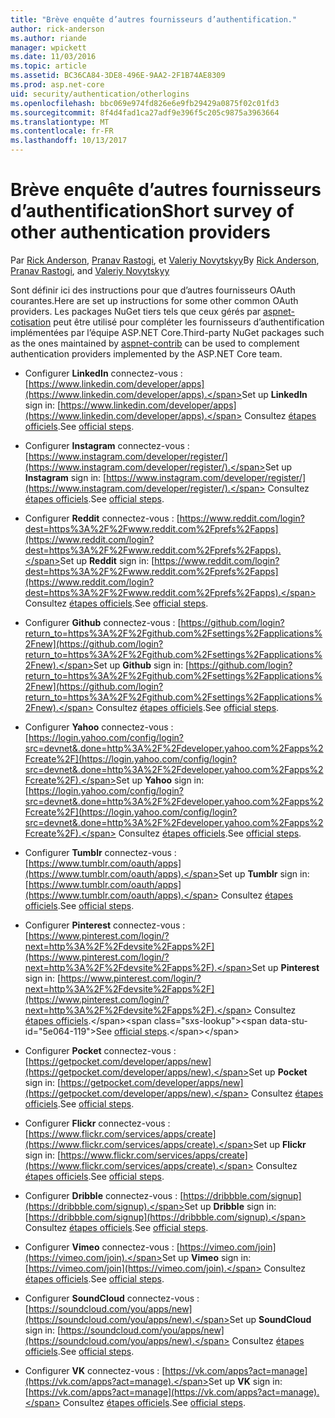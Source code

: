 ```yaml
---
title: "Brève enquête d’autres fournisseurs d’authentification."
author: rick-anderson
ms.author: riande
manager: wpickett
ms.date: 11/03/2016
ms.topic: article
ms.assetid: BC36CA84-3DE8-496E-9AA2-2F1B74AE8309
ms.prod: asp.net-core
uid: security/authentication/otherlogins
ms.openlocfilehash: bbc069e974fd826e6e9fb29429a0875f02c01fd3
ms.sourcegitcommit: 8f4d4fad1ca27adf9e396f5c205c9875a3963664
ms.translationtype: MT
ms.contentlocale: fr-FR
ms.lasthandoff: 10/13/2017
---
```

# <a name="short-survey-of-other-authentication-providers"></a><span data-ttu-id="5e064-102">Brève enquête d’autres fournisseurs d’authentification</span><span class="sxs-lookup"><span data-stu-id="5e064-102">Short survey of other authentication providers</span></span>

<a name="security-authentication-other-logins"></a>

<span data-ttu-id="5e064-103">Par [Rick Anderson](https://twitter.com/RickAndMSFT), [Pranav Rastogi](https://github.com/rustd), et [Valeriy Novytskyy](https://github.com/01binary)</span><span class="sxs-lookup"><span data-stu-id="5e064-103">By [Rick Anderson](https://twitter.com/RickAndMSFT), [Pranav Rastogi](https://github.com/rustd), and [Valeriy Novytskyy](https://github.com/01binary)</span></span>

<span data-ttu-id="5e064-104">Sont définir ici des instructions pour que d’autres fournisseurs OAuth courantes.</span><span class="sxs-lookup"><span data-stu-id="5e064-104">Here are set up instructions for some other common OAuth providers.</span></span> <span data-ttu-id="5e064-105">Les packages NuGet tiers tels que ceux gérés par [aspnet-cotisation](https://www.nuget.org/packages?q=owners%3Aaspnet-contrib+title%3AOAuth) peut être utilisé pour compléter les fournisseurs d’authentification implémentées par l’équipe ASP.NET Core.</span><span class="sxs-lookup"><span data-stu-id="5e064-105">Third-party NuGet packages such as the ones maintained by [aspnet-contrib](https://www.nuget.org/packages?q=owners%3Aaspnet-contrib+title%3AOAuth) can be used to complement authentication providers implemented by the ASP.NET Core team.</span></span>

* <span data-ttu-id="5e064-106">Configurer **LinkedIn** connectez-vous : [https://www.linkedin.com/developer/apps](https://www.linkedin.com/developer/apps).</span><span class="sxs-lookup"><span data-stu-id="5e064-106">Set up **LinkedIn** sign in: [https://www.linkedin.com/developer/apps](https://www.linkedin.com/developer/apps).</span></span> <span data-ttu-id="5e064-107">Consultez [étapes officiels](https://developer.linkedin.com/docs/oauth2).</span><span class="sxs-lookup"><span data-stu-id="5e064-107">See [official steps](https://developer.linkedin.com/docs/oauth2).</span></span>

* <span data-ttu-id="5e064-108">Configurer **Instagram** connectez-vous : [https://www.instagram.com/developer/register/](https://www.instagram.com/developer/register/).</span><span class="sxs-lookup"><span data-stu-id="5e064-108">Set up **Instagram** sign in: [https://www.instagram.com/developer/register/](https://www.instagram.com/developer/register/).</span></span> <span data-ttu-id="5e064-109">Consultez [étapes officiels](https://www.instagram.com/developer/authentication/).</span><span class="sxs-lookup"><span data-stu-id="5e064-109">See [official steps](https://www.instagram.com/developer/authentication/).</span></span>

* <span data-ttu-id="5e064-110">Configurer **Reddit** connectez-vous : [https://www.reddit.com/login?dest=https%3A%2F%2Fwww.reddit.com%2Fprefs%2Fapps](https://www.reddit.com/login?dest=https%3A%2F%2Fwww.reddit.com%2Fprefs%2Fapps).</span><span class="sxs-lookup"><span data-stu-id="5e064-110">Set up **Reddit** sign in: [https://www.reddit.com/login?dest=https%3A%2F%2Fwww.reddit.com%2Fprefs%2Fapps](https://www.reddit.com/login?dest=https%3A%2F%2Fwww.reddit.com%2Fprefs%2Fapps).</span></span> <span data-ttu-id="5e064-111">Consultez [étapes officiels](https://github.com/reddit/reddit/wiki/OAuth2-Quick-Start-Example).</span><span class="sxs-lookup"><span data-stu-id="5e064-111">See [official steps](https://github.com/reddit/reddit/wiki/OAuth2-Quick-Start-Example).</span></span>

* <span data-ttu-id="5e064-112">Configurer **Github** connectez-vous : [https://github.com/login?return_to=https%3A%2F%2Fgithub.com%2Fsettings%2Fapplications%2Fnew](https://github.com/login?return_to=https%3A%2F%2Fgithub.com%2Fsettings%2Fapplications%2Fnew).</span><span class="sxs-lookup"><span data-stu-id="5e064-112">Set up **Github** sign in: [https://github.com/login?return_to=https%3A%2F%2Fgithub.com%2Fsettings%2Fapplications%2Fnew](https://github.com/login?return_to=https%3A%2F%2Fgithub.com%2Fsettings%2Fapplications%2Fnew).</span></span> <span data-ttu-id="5e064-113">Consultez [étapes officiels](https://developer.github.com/v3/oauth/).</span><span class="sxs-lookup"><span data-stu-id="5e064-113">See [official steps](https://developer.github.com/v3/oauth/).</span></span>

* <span data-ttu-id="5e064-114">Configurer **Yahoo** connectez-vous : [https://login.yahoo.com/config/login?src=devnet&.done=http%3A%2F%2Fdeveloper.yahoo.com%2Fapps%2Fcreate%2F](https://login.yahoo.com/config/login?src=devnet&.done=http%3A%2F%2Fdeveloper.yahoo.com%2Fapps%2Fcreate%2F).</span><span class="sxs-lookup"><span data-stu-id="5e064-114">Set up **Yahoo** sign in: [https://login.yahoo.com/config/login?src=devnet&.done=http%3A%2F%2Fdeveloper.yahoo.com%2Fapps%2Fcreate%2F](https://login.yahoo.com/config/login?src=devnet&.done=http%3A%2F%2Fdeveloper.yahoo.com%2Fapps%2Fcreate%2F).</span></span> <span data-ttu-id="5e064-115">Consultez [étapes officiels](https://developer.yahoo.com/bbauth/user.html).</span><span class="sxs-lookup"><span data-stu-id="5e064-115">See [official steps](https://developer.yahoo.com/bbauth/user.html).</span></span>

* <span data-ttu-id="5e064-116">Configurer **Tumblr** connectez-vous : [https://www.tumblr.com/oauth/apps](https://www.tumblr.com/oauth/apps).</span><span class="sxs-lookup"><span data-stu-id="5e064-116">Set up **Tumblr** sign in: [https://www.tumblr.com/oauth/apps](https://www.tumblr.com/oauth/apps).</span></span> <span data-ttu-id="5e064-117">Consultez [étapes officiels](https://www.tumblr.com/docs/api/v2#auth).</span><span class="sxs-lookup"><span data-stu-id="5e064-117">See [official steps](https://www.tumblr.com/docs/api/v2#auth).</span></span>

* <span data-ttu-id="5e064-118">Configurer **Pinterest** connectez-vous : [https://www.pinterest.com/login/?next=http%3A%2F%2Fdevsite%2Fapps%2F](https://www.pinterest.com/login/?next=http%3A%2F%2Fdevsite%2Fapps%2F).</span><span class="sxs-lookup"><span data-stu-id="5e064-118">Set up **Pinterest** sign in: [https://www.pinterest.com/login/?next=http%3A%2F%2Fdevsite%2Fapps%2F](https://www.pinterest.com/login/?next=http%3A%2F%2Fdevsite%2Fapps%2F).</span></span> <span data-ttu-id="5e064-119">Consultez [étapes officiels](https://developers.pinterest.com/docs/api/overview/?).</span><span class="sxs-lookup"><span data-stu-id="5e064-119">See [official steps](https://developers.pinterest.com/docs/api/overview/?).</span></span>

* <span data-ttu-id="5e064-120">Configurer **Pocket** connectez-vous : [https://getpocket.com/developer/apps/new](https://getpocket.com/developer/apps/new).</span><span class="sxs-lookup"><span data-stu-id="5e064-120">Set up **Pocket** sign in: [https://getpocket.com/developer/apps/new](https://getpocket.com/developer/apps/new).</span></span> <span data-ttu-id="5e064-121">Consultez [étapes officiels](https://getpocket.com/developer/docs/authentication).</span><span class="sxs-lookup"><span data-stu-id="5e064-121">See [official steps](https://getpocket.com/developer/docs/authentication).</span></span>

* <span data-ttu-id="5e064-122">Configurer **Flickr** connectez-vous : [https://www.flickr.com/services/apps/create](https://www.flickr.com/services/apps/create).</span><span class="sxs-lookup"><span data-stu-id="5e064-122">Set up **Flickr** sign in: [https://www.flickr.com/services/apps/create](https://www.flickr.com/services/apps/create).</span></span> <span data-ttu-id="5e064-123">Consultez [étapes officiels](https://www.flickr.com/services/api/auth.oauth.html).</span><span class="sxs-lookup"><span data-stu-id="5e064-123">See [official steps](https://www.flickr.com/services/api/auth.oauth.html).</span></span>

* <span data-ttu-id="5e064-124">Configurer **Dribble** connectez-vous : [https://dribbble.com/signup](https://dribbble.com/signup).</span><span class="sxs-lookup"><span data-stu-id="5e064-124">Set up **Dribble** sign in: [https://dribbble.com/signup](https://dribbble.com/signup).</span></span> <span data-ttu-id="5e064-125">Consultez [étapes officiels](http://developer.dribbble.com/v1/oauth/).</span><span class="sxs-lookup"><span data-stu-id="5e064-125">See [official steps](http://developer.dribbble.com/v1/oauth/).</span></span>

* <span data-ttu-id="5e064-126">Configurer **Vimeo** connectez-vous : [https://vimeo.com/join](https://vimeo.com/join).</span><span class="sxs-lookup"><span data-stu-id="5e064-126">Set up **Vimeo** sign in: [https://vimeo.com/join](https://vimeo.com/join).</span></span> <span data-ttu-id="5e064-127">Consultez [étapes officiels](https://developer.vimeo.com/api/authentication).</span><span class="sxs-lookup"><span data-stu-id="5e064-127">See [official steps](https://developer.vimeo.com/api/authentication).</span></span>

* <span data-ttu-id="5e064-128">Configurer **SoundCloud** connectez-vous : [https://soundcloud.com/you/apps/new](https://soundcloud.com/you/apps/new).</span><span class="sxs-lookup"><span data-stu-id="5e064-128">Set up **SoundCloud** sign in: [https://soundcloud.com/you/apps/new](https://soundcloud.com/you/apps/new).</span></span> <span data-ttu-id="5e064-129">Consultez [étapes officiels](https://developers.soundcloud.com/blog/we-love-oauth-2).</span><span class="sxs-lookup"><span data-stu-id="5e064-129">See [official steps](https://developers.soundcloud.com/blog/we-love-oauth-2).</span></span>

* <span data-ttu-id="5e064-130">Configurer **VK** connectez-vous : [https://vk.com/apps?act=manage](https://vk.com/apps?act=manage).</span><span class="sxs-lookup"><span data-stu-id="5e064-130">Set up **VK** sign in: [https://vk.com/apps?act=manage](https://vk.com/apps?act=manage).</span></span> <span data-ttu-id="5e064-131">Consultez [étapes officiels](https://vk.com/pages?oid=-17680044&p=Authorizing_Sites).</span><span class="sxs-lookup"><span data-stu-id="5e064-131">See [official steps](https://vk.com/pages?oid=-17680044&p=Authorizing_Sites).</span></span>
